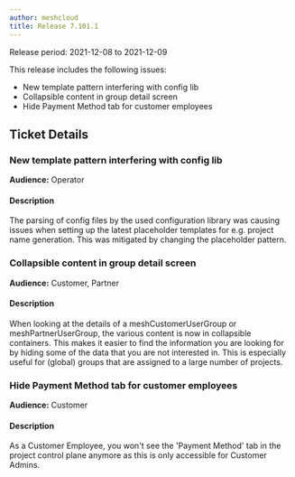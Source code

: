 ```yaml
---
author: meshcloud
title: Release 7.101.1
---
```


Release period: 2021-12-08 to 2021-12-09

This release includes the following issues:
* New template pattern interfering with config lib
* Collapsible content in group detail screen
* Hide Payment Method tab for customer employees
<!--truncate-->

## Ticket Details
### New template pattern interfering with config lib
**Audience:** Operator<br>

#### Description
The parsing of config files by the used configuration library was
causing issues when setting up the latest placeholder templates for e.g. project name 
generation. This was mitigated by changing the placeholder pattern.

### Collapsible content in group detail screen
**Audience:** Customer, Partner<br>

#### Description
When looking at the details of a meshCustomerUserGroup or meshPartnerUserGroup, the various content is now
in collapsible containers. This makes it easier to find the information you are looking for by hiding
some of the data that you are not interested in.
This is especially useful for (global) groups that are assigned to a large number of projects.

### Hide Payment Method tab for customer employees
**Audience:** Customer<br>

#### Description
As a Customer Employee, you won't see the 'Payment Method' tab in the project control plane anymore as this is only accessible for Customer Admins.

